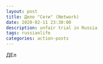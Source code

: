 ```yaml
---
layout: post
title: Дело "Сети" (Network)
date: 2020-02-11 23:30:00
description: unfair trial in Russia
tags: russianlife
categories: action-posts
---
```

ДЕл
